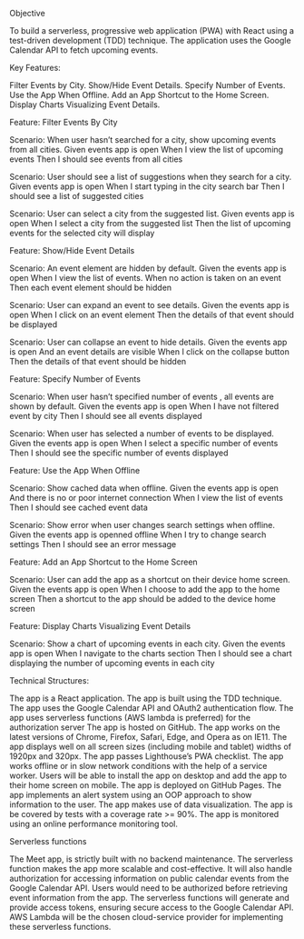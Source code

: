 Objective


To build a serverless, progressive web application (PWA) with React using a
test-driven development (TDD) technique. The application uses the Google
Calendar API to fetch upcoming events.

Key Features:

 Filter Events by City.
 Show/Hide Event Details.
 Specify Number of Events.
 Use the App When Offline.
 Add an App Shortcut to the Home Screen.
 Display Charts Visualizing Event Details.


 Feature: Filter Events By City

Scenario: When user hasn’t searched for a city, show upcoming events from all cities.
Given events app is open When I view the list of upcoming events
Then I should see events from all cities

Scenario: User should see a list of suggestions when they search for a city. 
Given events app is open When I start typing in the city search bar
Then I should see a list of suggested cities

Scenario: User can select a city from the suggested list.
Given events app is open When I select a city from the suggested list
Then the list of upcoming events for the selected city will display

Feature: Show/Hide Event Details

Scenario: An event element are hidden by default.
Given the events app is open When I view the list of events. When no action is taken on an event
Then each event element should be hidden

Scenario: User can expand an event to see details.
Given the events app is open When I click on an event element
Then the details of that event should be displayed

Scenario: User can collapse an event to hide details.
Given the events app is open And an event details are visible When I click on the collapse button Then the details of that event should be hidden

Feature: Specify Number of Events

Scenario: When user hasn’t specified number of events , all events are shown by default. 
Given the events app is open When I have not filtered event by city 
Then I should see all events displayed

Scenario: When user has selected a number of events to be displayed. 
Given the events app is open When I select a specific number of events 
Then I should see the  specific number of events displayed

Feature: Use the App When Offline

Scenario: Show cached data when offline. 
Given the events app is open And there is no or poor internet connection When I view the list of events 
Then I should see cached event data

Scenario: Show error when user changes search settings when offline. 
Given the events app is openned offline When I try to change search settings 
Then I should see an error message

Feature: Add an App Shortcut to the Home Screen

Scenario: User can add the app as a shortcut on their device home screen.
Given the events app is open
When I choose to add the app to the home screen 
Then a shortcut to the app should be added to the device home screen

Feature: Display Charts Visualizing Event Details

Scenario: Show a chart of upcoming events in each city.
Given the events app is open When I navigate to the charts section 
Then I should see a chart displaying the number of upcoming events in each city

Technical Structures:

The app is a React application.
The app is built using the TDD technique.
The app uses the Google Calendar API and OAuth2 authentication flow.
The app uses serverless functions (AWS lambda is preferred) for the authorization server
The app is hosted on GitHub.
The app works on the latest versions of Chrome, Firefox, Safari, Edge, and Opera
as on IE11.
The app displays well on all screen sizes (including mobile and tablet) widths of 1920px and 320px.
The app passes Lighthouse’s PWA checklist.
The app works offline or in slow network conditions with the help of a service worker.
Users will be able to install the app on desktop and add the app to their home screen on mobile. 
The app is deployed on GitHub Pages.
The app implements an alert system using an OOP approach to show information to the
user.
The app makes use of data visualization.
The app is be covered by tests with a coverage rate >= 90%.
The app is monitored using an online performance monitoring tool.


Serverless functions


The Meet app, is strictly built with no backend maintenance. The serverless function makes the app more scalable and cost-effective.  It will also handle authorization for accessing information on public calendar events from the Google Calendar API. Users would need to be authorized before retrieving event information from the app. The serverless functions will generate and provide access tokens, ensuring secure access to the Google Calendar API. AWS Lambda will be the chosen cloud-service provider for implementing these serverless functions. 





